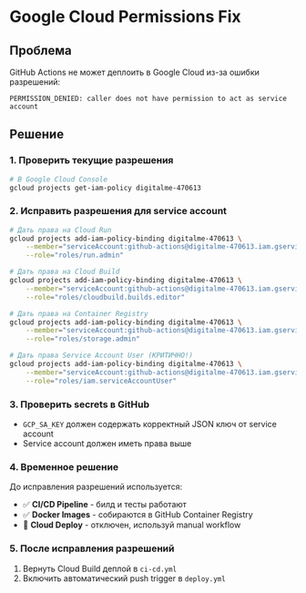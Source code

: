 # Google Cloud Permissions Fix

## Проблема
GitHub Actions не может деплоить в Google Cloud из-за ошибки разрешений:
```
PERMISSION_DENIED: caller does not have permission to act as service account
```

## Решение

### 1. Проверить текущие разрешения
```bash
# В Google Cloud Console
gcloud projects get-iam-policy digitalme-470613
```

### 2. Исправить разрешения для service account
```bash
# Дать права на Cloud Run
gcloud projects add-iam-policy-binding digitalme-470613 \
    --member="serviceAccount:github-actions@digitalme-470613.iam.gserviceaccount.com" \
    --role="roles/run.admin"

# Дать права на Cloud Build
gcloud projects add-iam-policy-binding digitalme-470613 \
    --member="serviceAccount:github-actions@digitalme-470613.iam.gserviceaccount.com" \
    --role="roles/cloudbuild.builds.editor"

# Дать права на Container Registry
gcloud projects add-iam-policy-binding digitalme-470613 \
    --member="serviceAccount:github-actions@digitalme-470613.iam.gserviceaccount.com" \
    --role="roles/storage.admin"

# Дать права Service Account User (КРИТИЧНО!)
gcloud projects add-iam-policy-binding digitalme-470613 \
    --member="serviceAccount:github-actions@digitalme-470613.iam.gserviceaccount.com" \
    --role="roles/iam.serviceAccountUser"
```

### 3. Проверить secrets в GitHub
- `GCP_SA_KEY` должен содержать корректный JSON ключ от service account
- Service account должен иметь права выше

### 4. Временное решение
До исправления разрешений используется:
- ✅ **CI/CD Pipeline** - билд и тесты работают
- ✅ **Docker Images** - собираются в GitHub Container Registry  
- 🚧 **Cloud Deploy** - отключен, используй manual workflow

### 5. После исправления разрешений
1. Вернуть Cloud Build деплой в `ci-cd.yml`
2. Включить автоматический push trigger в `deploy.yml`